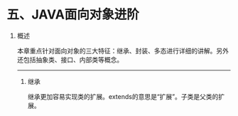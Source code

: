 # 五、JAVA面向对象进阶

1. 概述

   ​		本章重点针对面向对象的三大特征：继承、封装、多态进行详细的讲解。另外还包括抽象类、接口、内部类等概念。

   ---

   1. 继承

      继承更加容易实现类的扩展。extends的意思是“扩展”。子类是父类的扩展。

